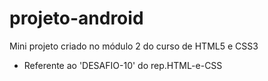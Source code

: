 # projeto-android
Mini projeto criado no módulo 2 do curso de HTML5 e CSS3
- Referente ao 'DESAFIO-10' do rep.HTML-e-CSS
